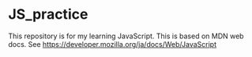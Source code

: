 # JS_practice
This repository is for my learning JavaScript.
This is based on MDN web docs. See https://developer.mozilla.org/ja/docs/Web/JavaScript
